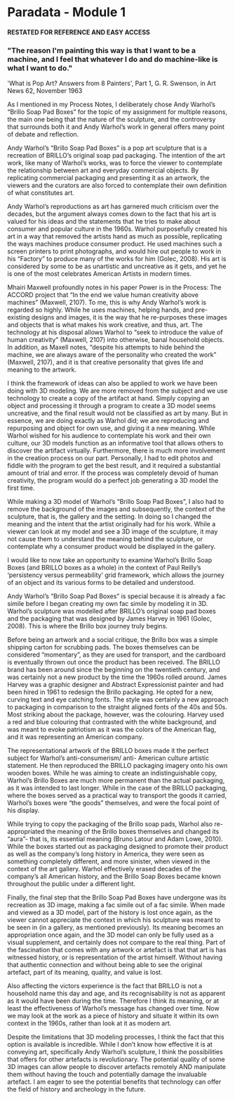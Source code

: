 # Paradata - Module 1

#### RESTATED FOR REFERENCE AND EASY ACCESS


### "The reason I'm painting this way is that I want to be a machine, and I feel that whatever I do and do machine-like is what I want to do."

'What is Pop Art? Answers from 8 Painters', Part 1, G. R. Swenson, in Art News 62, November 1963



As I mentioned in my Process Notes, I deliberately chose Andy Warhol’s “Brillo Soap Pad Boxes” for the topic of my assignment for multiple reasons, the main one being that the nature of the sculpture, and the controversy that surrounds both it and Andy Warhol’s work in general offers many point of debate and reflection.


Andy Warhol’s “Brillo Soap Pad Boxes” is a pop art sculpture that is a recreation of BRILLO’s original soap pad packaging. The intention of the art work, like many of Warhol’s works, was to force the viewer to contemplate the relationship between art and everyday commercial objects. By replicating commercial packaging and presenting it as an artwork, the viewers and the curators are also forced to contemplate their own definition of what constitutes art. 


Andy Warhol’s reproductions as art has garnered much criticism over the decades, but the argument always comes down to the fact that his art is valued for his ideas and the statements that he tries to make about consumer and popular culture in the 1960s. Warhol purposefully created his art in a way that removed the artists hand as much as possible, replicating the ways machines produce consumer product. He used machines such a screen printers to print photographs, and would hire out people to work in his “Factory” to produce many of the works for him (Golec, 2008). His art is considered by some to be as unartistic and uncreative as it gets, and yet he is one of the most celebrates American Artists in modern times. 

Mhairi Maxwell profoundly notes in his paper Power is in the Process: The ACCORD project that “In the end we value human creativity above machines” (Maxwell, 2107). To me, this is why Andy Warhol’s work is regarded so highly. While he uses machines, helping hands, and pre-existing designs and images, it is the way that he re-purposes these images and objects that is what makes his work creative, and thus, art. The technology at his disposal allows Warhol to “seek to introduce the value of human creativity” (Maxwell, 2107) into otherwise, banal household objects. In addition, as Maxell notes, “despite his attempts to hide behind the machine, we are always aware of the personality who created the work” (Maxwell, 2107), and it is that creative personality that gives life and meaning to the artwork.


I think the framework of ideas can also be applied to work we have been doing with 3D modeling. We are more removed from the subject and we use technology to create a copy of the artifact at hand. Simply copying an object and processing it through a program to create a 3D model seems uncreative, and the final result would not be classified as art by many. But in essence, we are doing exactly as Warhol did; we are reproducing and repurposing and object for own use, and giving it a new meaning. While Warhol wished for his audience to contemplate his work and their own culture, our 3D models function as an informative tool that allows others to discover the artifact virtually. Furthermore, there is much more involvement in the creation process on our part. Personally, I had to edit photos and fiddle with the program to get the best result, and it required a substantial amount of trial and error. If the process was completely devoid of human creativity, the program would do a perfect job generating a 3D model the first time. 

While making a 3D model of Warhol’s “Brillo Soap Pad Boxes”, I also had to remove the background of the images and subsequently, the context of the sculpture, that is, the gallery and the setting. In doing so I changed the meaning and the intent that the artist originally had for his work. While a viewer can look at my model and see a 3D image of the sculpture, it may not cause them to understand the meaning behind the sculpture, or contemplate why a consumer product would be displayed in the gallery. 





I would like to now take an opportunity to examine Warhol’s Brillo Soap Boxes (and BRILLO boxes as a whole) in the context of Paul Reilly’s ‘persistency versus permeability’ grid framework, which allows the journey of an object and its various forms to be detailed and understood. 


Andy Warhol’s “Brillo Soap Pad Boxes” is special because it is already a fac simile before I began creating my own fac simile by modeling it in 3D. Warhol’s sculpture was modelled after BRILLO’s original soap pad boxes and the packaging that was designed by James Harvey in 1961 (Golec, 2008). This is where the Brillo box journey truly begins. 


Before being an artwork and a social critique, the Brillo box was a simple shipping carton for scrubbing pads. The boxes themselves can be considered “momentary”, as they are used for transport, and the cardboard is eventually thrown out once the product has been received. The BRILLO brand has been around since the beginning on the twentieth century, and was certainly not a new product by the time the 1960s rolled around.  James Harvey was a graphic designer and Abstract Expressionist painter and had been hired in 1961 to redesign the Brillo packaging. He opted for a new, curving text and eye catching fonts. The style was certainly a new approach to packaging in comparison to the straight aligned fonts of the 40s and 50s. Most striking about the package, however, was the colouring. Harvey used a red and blue colouring that contrasted with the white background, and was meant to evoke patriotism as it was the colors of the American flag, and it was representing an American company. 


The representational artwork of the BRILLO boxes made it the perfect subject for Warhol’s anti-consumerism/ anti- American culture artistic statement. He then reproduced the BRILLO packaging imagery onto his own wooden boxes. While he was aiming to create an indistinguishable copy, Warhol’s Brillo Boxes are much more permanent than the actual packaging, as it was intended to last longer. While in the case of the BRILLO packaging, where the boxes served as a practical way to transport the goods it carried, Warhol’s boxes were “the goods” themselves, and were the focal point of his display. 


While trying to copy the packaging of the Brillo soap pads, Warhol also re-appropriated the meaning of the Brillo boxes themselves and changed its “aura”- that is, its essential meaning (Bruno Latour and Adam Lowe, 2010). While the boxes started out as packaging designed to promote their product as well as the company’s long history in America, they were seen as something completely different, and more sinister, when viewed in the context of the art gallery. Warhol effectively erased decades of the company’s all American history, and the Brillo Soap Boxes became known throughout the public under a different light. 


Finally, the final step that the Brillo Soap Pad Boxes have undergone was its recreation as 3D image, making a fac simile out of a fac simile.  When made and viewed as a 3D model, part of the history is lost once again, as the viewer cannot appreciate the context in which his sculpture was meant to be seen in (in a gallery, as mentioned previously). Its meaning becomes an appropriation once again, and the 3D model can only be fully used as a visual supplement, and certainly does not compare to the real thing. Part of the fascination that comes with any artwork or artefact is that that art is has witnessed history, or is representation of the artist himself. Without having that authentic connection and without being able to see the original artefact, part of its meaning, quality, and value is lost. 


Also affecting the victors experience is the fact that BRILLO is not a household name this day and age, and its recognisability is not as apparent as it would have been during the time. Therefore I think its meaning, or at least the effectiveness of Warhol’s message has changed over time. Now we may look at the work as a piece of history and situate it within its own context in the 1960s, rather than look at it as modern art. 

Despite the limitations that 3D modeling processes, I think the fact that this option is available is incredible. While I don’t know how effective it is at conveying art, specifically Andy Warhol’s sculpture, I think the possibilities that offers for other artefacts is revolutionary.  The potential quality of some 3D images can allow people to discover artefacts remotely AND manipulate them without having the touch and potentially damage the invaluable artefact. I am eager to see the potential benefits that technology can offer the field of history and archeology in the future. 
